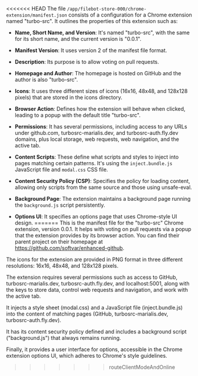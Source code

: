 <<<<<<< HEAD
The file `/app/filebot-store-000/chrome-extension/manifest.json` consists of a configuration for a Chrome extension named "turbo-src". It outlines the properties of this extension such as:

- **Name, Short Name, and Version**: It's named "turbo-src", with the same for its short name, and the current version is "0.0.1".

- **Manifest Version**: It uses version 2 of the manifest file format.

- **Description**: Its purpose is to allow voting on pull requests.

- **Homepage and Author**: The homepage is hosted on GitHub and the author is also "turbo-src".

- **Icons**: It uses three different sizes of icons (16x16, 48x48, and 128x128 pixels) that are stored in the icons directory.

- **Browser Action**: Defines how the extension will behave when clicked, leading to a popup with the default title "turbo-src".

- **Permissions**: It has several permissions, including access to any URLs under github.com, turbosrc-marialis.dev, and turbosrc-auth.fly.dev domains, plus local storage, web requests, web navigation, and the active tab.

- **Content Scripts**: These define what scripts and styles to inject into pages matching certain patterns. It's using the `inject.bundle.js` JavaScript file and `modal.css` CSS file.

- **Content Security Policy (CSP)**: Specifies the policy for loading content, allowing only scripts from the same source and those using unsafe-eval.

- **Background Page**: The extension maintains a background page running the `background.js` script persistently.

- **Options UI**: It specifies an options page that uses Chrome-style UI design.
=======
This is the manifest file for the "turbo-src" Chrome extension, version 0.0.1. It helps with voting on pull requests via a popup that the extension provides by its browser action. You can find their parent project on their homepage at https://github.com/softvar/enhanced-github.

The icons for the extension are provided in PNG format in three different resolutions: 16x16, 48x48, and 128x128 pixels. 

The extension requires several permissions such as access to GitHub, turbosrc-marialis.dev, turbosrc-auth.fly.dev, and localhost:5001, along with the keys to store data, control web requests and navigation, and work with the active tab.

It injects a style sheet (modal.css) and a JavaScript file (inject.bundle.js) into the content of matching pages (GitHub, turbosrc-marialis.dev, turbosrc-auth.fly.dev).

It has its content security policy defined and includes a background script ("background.js") that always remains running.

Finally, it provides a user interface for options, accessible in the Chrome extension options UI, which adheres to Chrome's style guidelines.
>>>>>>> routeClientModeAndOnline
